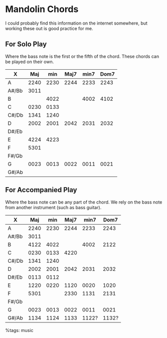 Mandolin Chords
=====

I could probably find this information on the internet somewhere, but working these out is good practice for me.


For Solo Play
-------

Where the bass note is the first or the fifth of the chord. These chords can be played on their own.

X		| Maj  | min  | Maj7 | min7 | Dom7
--------|------|------|------|------|-----
A		| 2240 | 2230 | 2244 | 2233 | 2243
A#/Bb	| 3011 | 	  |      |      |
B		|      | 4022 |      | 4002 | 4102
C		| 0230 | 0133 |      |      |
C#/Db	| 1341 | 1240 |      |      |
D		| 2002 | 2001 | 2042 | 2031 | 2032
D#/Eb	|      |      |      |      |
E		| 4224 | 4223 |      |      |
F		| 5301 |      |      |      |
F#/Gb	|      |      |      |      |
G		| 0023 | 0013 | 0022 | 0011 | 0021
G#/Ab	|      |      |      |      |

For Accompanied Play
-------

Where the bass note can be any part of the chord. We rely on the bass note from another instrument (such as bass guitar).

X       | Maj  | min  | Maj7 | min7 | Dom7
--------|------|------|------|------|-----
A		| 2240 | 2230 | 2244 | 2233 | 2243
A#/Bb	| 3011 |      |      |      |
B		| 4122 | 4022 |      | 4002 | 2122
C		| 0230 | 0133 | 4220 |      |
C#/Db	| 1341 | 1240 |      |      |
D		| 2002 | 2001 | 2042 | 2031 | 2032
D#/Eb	| 0113 | 0112 |      |      |
E		| 1220 | 0220 | 1120 | 0020 | 1020
F		| 5301 |      | 2330 | 1131 | 2131
F#/Gb	|      |      |      |      |
G		| 0023 | 0013 | 0022 | 0011 | 0021
G#/Ab	| 1134 | 1124 | 1133 | 1122?| 1132?

%tags: music

